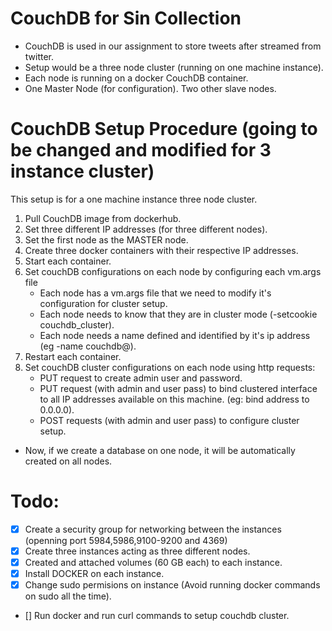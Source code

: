 # CouchDB for Sin Collection

* CouchDB is used in our assignment to store tweets after streamed from twitter. 
* Setup would be a three node cluster (running on one machine instance). 
* Each node is running on a docker CouchDB container.
* One Master Node (for configuration). Two other slave nodes.

# CouchDB Setup Procedure (going to be changed and modified for 3 instance cluster)

This setup is for a one machine instance three node cluster.

1. Pull CouchDB image from dockerhub.
2. Set three different IP addresses (for three different nodes).
3. Set the first node as the MASTER node.
4. Create three docker containers with their respective IP addresses.
5. Start each container.
6. Set couchDB configurations on each node by configuring each vm.args file
	* Each node has a vm.args file that we need to modify it's configuration for cluster setup.
	* Each node needs to know that they are in cluster mode (-setcookie couchdb_cluster).
	* Each node needs a name defined and identified by it's ip address (eg -name couchdb@<IP-Address>).
7. Restart each container.
8. Set couchDB cluster configurations on each node using http requests:
	* PUT request to create admin user and password.
	* PUT request (with admin and user pass) to bind clustered interface to all IP addresses available on this machine.
	   (eg: bind address to 0.0.0.0).
	* POST requests (with admin and user pass) to configure cluster setup. 

- Now, if we create a database on one node, it will be automatically created on all nodes.

# Todo:

- [x] Create a security group for networking between the instances (openning port 5984,5986,9100-9200 and 4369)
- [x] Create three instances acting as three different nodes.
- [x] Created and attached volumes (60 GB each) to each instance.
- [x] Install DOCKER on each instance.
- [x] Change sudo permisions on instance (Avoid running docker commands on sudo all the time).
- [] Run docker and run curl commands to setup couchdb cluster.
